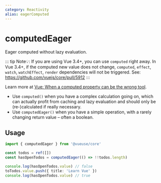 ```yaml
---
category: Reactivity
alias: eagerComputed
---
```


# computedEager

Eager computed without lazy evaluation.

::: tip
Note💡: If you are using Vue 3.4+, you can use `computed` right away. In Vue 3.4+, if the computed new value does not change, `computed`, `effect`, `watch`, `watchEffect`, `render` dependencies will not be triggered.
See: https://github.com/vuejs/core/pull/5912
:::

Learn more at [Vue: When a computed property can be the wrong tool](https://dev.to/linusborg/vue-when-a-computed-property-can-be-the-wrong-tool-195j).

- Use `computed()` when you have a complex calculation going on, which can actually profit from caching and lazy evaluation and should only be (re-)calculated if really necessary.
- Use `computedEager()` when you have a simple operation, with a rarely changing return value – often a boolean.

## Usage

```ts
import { computedEager } from '@vueuse/core'

const todos = ref([])
const hasOpenTodos = computedEager(() => !!todos.length)

console.log(hasOpenTodos.value) // false
toTodos.value.push({ title: 'Learn Vue' })
console.log(hasOpenTodos.value) // true
```
